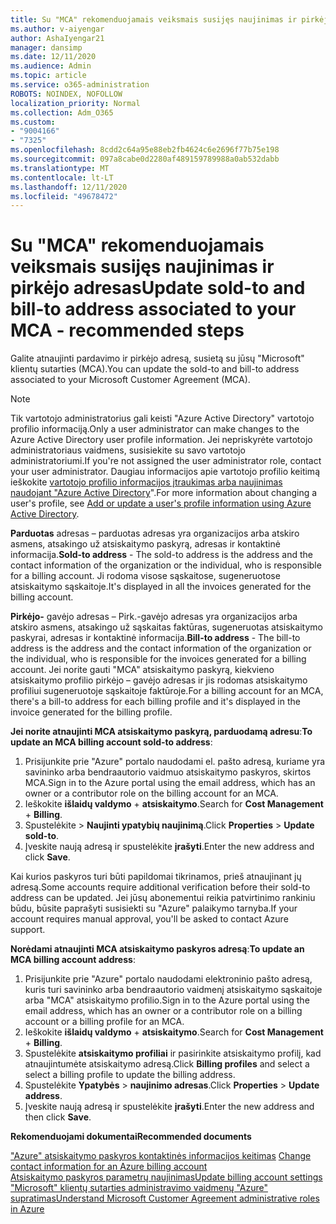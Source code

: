```yaml
---
title: Su "MCA" rekomenduojamais veiksmais susijęs naujinimas ir pirkėjo adresas
ms.author: v-aiyengar
author: AshaIyengar21
manager: dansimp
ms.date: 12/11/2020
ms.audience: Admin
ms.topic: article
ms.service: o365-administration
ROBOTS: NOINDEX, NOFOLLOW
localization_priority: Normal
ms.collection: Adm_O365
ms.custom:
- "9004166"
- "7325"
ms.openlocfilehash: 8cdd2c64a95e88eb2fb4624c6e2696f77b75e198
ms.sourcegitcommit: 097a8cabe0d2280af489159789988a0ab532dabb
ms.translationtype: MT
ms.contentlocale: lt-LT
ms.lasthandoff: 12/11/2020
ms.locfileid: "49678472"
---
```

# <a name="update-sold-to-and-bill-to-address-associated-to-your-mca---recommended-steps"></a><span data-ttu-id="eb41c-102">Su "MCA" rekomenduojamais veiksmais susijęs naujinimas ir pirkėjo adresas</span><span class="sxs-lookup"><span data-stu-id="eb41c-102">Update sold-to and bill-to address associated to your MCA - recommended steps</span></span>

<span data-ttu-id="eb41c-103">Galite atnaujinti pardavimo ir pirkėjo adresą, susietą su jūsų "Microsoft" klientų sutarties (MCA).</span><span class="sxs-lookup"><span data-stu-id="eb41c-103">You can update the sold-to and bill-to address associated to your Microsoft Customer Agreement (MCA).</span></span> 

> [!NOTE]
> <span data-ttu-id="eb41c-104">Tik vartotojo administratorius gali keisti "Azure Active Directory" vartotojo profilio informaciją.</span><span class="sxs-lookup"><span data-stu-id="eb41c-104">Only a user administrator can make changes to the Azure Active Directory user profile information.</span></span> <span data-ttu-id="eb41c-105">Jei nepriskyrėte vartotojo administratoriaus vaidmens, susisiekite su savo vartotojo administratoriumi.</span><span class="sxs-lookup"><span data-stu-id="eb41c-105">If you're not assigned the user administrator role, contact your user administrator.</span></span> <span data-ttu-id="eb41c-106">Daugiau informacijos apie vartotojo profilio keitimą ieškokite [vartotojo profilio informacijos įtraukimas arba naujinimas naudojant "Azure Active Directory](https://docs.microsoft.com/azure/active-directory/fundamentals/active-directory-users-profile-azure-portal)".</span><span class="sxs-lookup"><span data-stu-id="eb41c-106">For more information about changing a user's profile, see [Add or update a user's profile information using Azure Active Directory](https://docs.microsoft.com/azure/active-directory/fundamentals/active-directory-users-profile-azure-portal).</span></span>

<span data-ttu-id="eb41c-107">**Parduotas** adresas – parduotas adresas yra organizacijos arba atskiro asmens, atsakingo už atsiskaitymo paskyrą, adresas ir kontaktinė informacija.</span><span class="sxs-lookup"><span data-stu-id="eb41c-107">**Sold-to address** - The sold-to address is the address and the contact information of the organization or the individual, who is responsible for a billing account.</span></span> <span data-ttu-id="eb41c-108">Ji rodoma visose sąskaitose, sugeneruotose atsiskaitymo sąskaitoje.</span><span class="sxs-lookup"><span data-stu-id="eb41c-108">It's displayed in all the invoices generated for the billing account.</span></span>

<span data-ttu-id="eb41c-109">**Pirkėjo-** gavėjo adresas – Pirk.-gavėjo adresas yra organizacijos arba atskiro asmens, atsakingo už sąskaitas faktūras, sugeneruotas atsiskaitymo paskyrai, adresas ir kontaktinė informacija.</span><span class="sxs-lookup"><span data-stu-id="eb41c-109">**Bill-to address** - The bill-to address is the address and the contact information of the organization or the individual, who is responsible for the invoices generated for a billing account.</span></span> <span data-ttu-id="eb41c-110">Jei norite gauti "MCA" atsiskaitymo paskyrą, kiekvieno atsiskaitymo profilio pirkėjo – gavėjo adresas ir jis rodomas atsiskaitymo profiliui sugeneruotoje sąskaitoje faktūroje.</span><span class="sxs-lookup"><span data-stu-id="eb41c-110">For a billing account for an MCA, there's a bill-to address for each billing profile and it's displayed in the invoice generated for the billing profile.</span></span>

<span data-ttu-id="eb41c-111">**Jei norite atnaujinti MCA atsiskaitymo paskyrą, parduodamą adresu**:</span><span class="sxs-lookup"><span data-stu-id="eb41c-111">**To update an MCA billing account sold-to address**:</span></span>

1. <span data-ttu-id="eb41c-112">Prisijunkite prie "Azure" portalo naudodami el. pašto adresą, kuriame yra savininko arba bendraautorio vaidmuo atsiskaitymo paskyros, skirtos MCA.</span><span class="sxs-lookup"><span data-stu-id="eb41c-112">Sign in to the Azure portal using the email address, which has an owner or a contributor role on the billing account for an MCA.</span></span>
1. <span data-ttu-id="eb41c-113">Ieškokite **išlaidų valdymo**  +  **atsiskaitymo**.</span><span class="sxs-lookup"><span data-stu-id="eb41c-113">Search for **Cost Management** + **Billing**.</span></span>
1. <span data-ttu-id="eb41c-114">Spustelėkite  >  **Naujinti ypatybių naujinimą**.</span><span class="sxs-lookup"><span data-stu-id="eb41c-114">Click **Properties** > **Update sold-to**.</span></span>
1. <span data-ttu-id="eb41c-115">Įveskite naują adresą ir spustelėkite **įrašyti**.</span><span class="sxs-lookup"><span data-stu-id="eb41c-115">Enter the new address and click **Save**.</span></span>

<span data-ttu-id="eb41c-116">Kai kurios paskyros turi būti papildomai tikrinamos, prieš atnaujinant jų adresą.</span><span class="sxs-lookup"><span data-stu-id="eb41c-116">Some accounts require additional verification before their sold-to address can be updated.</span></span> <span data-ttu-id="eb41c-117">Jei jūsų abonementui reikia patvirtinimo rankiniu būdu, būsite paprašyti susisiekti su "Azure" palaikymo tarnyba.</span><span class="sxs-lookup"><span data-stu-id="eb41c-117">If your account requires manual approval, you'll be asked to contact Azure support.</span></span>

<span data-ttu-id="eb41c-118">**Norėdami atnaujinti MCA atsiskaitymo paskyros adresą**:</span><span class="sxs-lookup"><span data-stu-id="eb41c-118">**To update an MCA billing account address**:</span></span> 

1. <span data-ttu-id="eb41c-119">Prisijunkite prie "Azure" portalo naudodami elektroninio pašto adresą, kuris turi savininko arba bendraautorio vaidmenį atsiskaitymo sąskaitoje arba "MCA" atsiskaitymo profilio.</span><span class="sxs-lookup"><span data-stu-id="eb41c-119">Sign in to the Azure portal using the email address, which has an owner or a contributor role on a billing account or a billing profile for an MCA.</span></span>
1. <span data-ttu-id="eb41c-120">Ieškokite **išlaidų valdymo**  +  **atsiskaitymo**.</span><span class="sxs-lookup"><span data-stu-id="eb41c-120">Search for **Cost Management** + **Billing**.</span></span>
1. <span data-ttu-id="eb41c-121">Spustelėkite **atsiskaitymo profiliai** ir pasirinkite atsiskaitymo profilį, kad atnaujintumėte atsiskaitymo adresą.</span><span class="sxs-lookup"><span data-stu-id="eb41c-121">Click **Billing profiles** and select a select a billing profile to update the billing address.</span></span>
1. <span data-ttu-id="eb41c-122">Spustelėkite **Ypatybės**  >  **naujinimo adresas**.</span><span class="sxs-lookup"><span data-stu-id="eb41c-122">Click **Properties** > **Update address**.</span></span>
1. <span data-ttu-id="eb41c-123">Įveskite naują adresą ir spustelėkite **įrašyti**.</span><span class="sxs-lookup"><span data-stu-id="eb41c-123">Enter the new address and then click **Save**.</span></span>

<span data-ttu-id="eb41c-124">**Rekomenduojami dokumentai**</span><span class="sxs-lookup"><span data-stu-id="eb41c-124">**Recommended documents**</span></span>

<span data-ttu-id="eb41c-125">["Azure" atsiskaitymo paskyros kontaktinės informacijos keitimas](https://docs.microsoft.com/azure/cost-management-billing/manage/change-azure-account-profile) </span><span class="sxs-lookup"><span data-stu-id="eb41c-125">[Change contact information for an Azure billing account](https://docs.microsoft.com/azure/cost-management-billing/manage/change-azure-account-profile) </span></span>  
[<span data-ttu-id="eb41c-126">Atsiskaitymo paskyros parametrų naujinimas</span><span class="sxs-lookup"><span data-stu-id="eb41c-126">Update billing account settings</span></span>](https://docs.microsoft.com/microsoft-store/update-microsoft-store-for-business-account-settings)  
[<span data-ttu-id="eb41c-127">"Microsoft" klientų sutarties administravimo vaidmenų "Azure" supratimas</span><span class="sxs-lookup"><span data-stu-id="eb41c-127">Understand Microsoft Customer Agreement administrative roles in Azure</span></span>](https://docs.microsoft.com/azure/cost-management-billing/manage/understand-mca-roles)